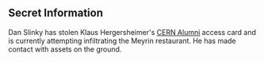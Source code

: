 ## Secret Information
Dan Slinky has stolen Klaus Hergersheimer's [CERN Alumni](https://alumni.cern/) access card and is currently attempting infiltrating the Meyrin restaurant. He has made contact with assets on the ground.

